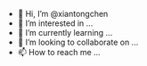 - 👋 Hi, I’m @xiantongchen
- 👀 I’m interested in ...
- 🌱 I’m currently learning ...
- 💞️ I’m looking to collaborate on ...
- 📫 How to reach me ...

<!---
xiantongchen/xiantongchen is a ✨ special ✨ repository because its `README.md` (this file) appears on your GitHub profile.
You can click the Preview link to take a look at your changes.
--->

